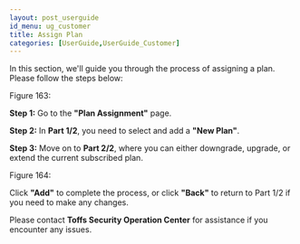 ```yaml
---
layout: post_userguide
id_menu: ug_customer
title: Assign Plan
categories: [UserGuide,UserGuide_Customer]
---
```


In this section, we'll guide you through the process of assigning a plan. Please follow the steps below:

Figure 163:

**Step 1:** Go to the **"Plan Assignment"** page.

**Step 2:** In **Part 1/2**, you need to select and add a **"New Plan"**.

**Step 3:** Move on to **Part 2/2**, where you can either downgrade, upgrade, or extend the current subscribed plan.

Figure 164:

Click **"Add"** to complete the process, or click **"Back"** to return to Part 1/2 if you need to make any changes.


Please contact **Toffs Security Operation Center** for assistance if you encounter any issues.